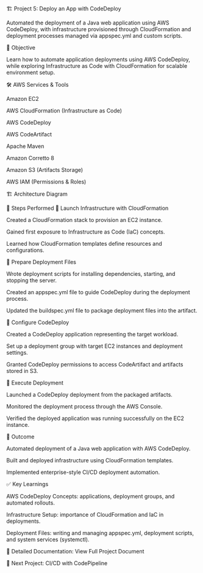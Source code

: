 🏗️ Project 5: Deploy an App with CodeDeploy

Automated the deployment of a Java web application using AWS CodeDeploy, with infrastructure provisioned through CloudFormation and deployment processes managed via appspec.yml and custom scripts.

📌 Objective

Learn how to automate application deployments using AWS CodeDeploy, while exploring Infrastructure as Code with CloudFormation for scalable environment setup.

🛠️ AWS Services & Tools

Amazon EC2

AWS CloudFormation (Infrastructure as Code)

AWS CodeDeploy

AWS CodeArtifact

Apache Maven

Amazon Corretto 8

Amazon S3 (Artifacts Storage)

AWS IAM (Permissions & Roles)

🏗️ Architecture Diagram

🚀 Steps Performed
🔹 Launch Infrastructure with CloudFormation

Created a CloudFormation stack to provision an EC2 instance.

Gained first exposure to Infrastructure as Code (IaC) concepts.

Learned how CloudFormation templates define resources and configurations.

🔹 Prepare Deployment Files

Wrote deployment scripts for installing dependencies, starting, and stopping the server.

Created an appspec.yml file to guide CodeDeploy during the deployment process.

Updated the buildspec.yml file to package deployment files into the artifact.

🔹 Configure CodeDeploy

Created a CodeDeploy application representing the target workload.

Set up a deployment group with target EC2 instances and deployment settings.

Granted CodeDeploy permissions to access CodeArtifact and artifacts stored in S3.

🔹 Execute Deployment

Launched a CodeDeploy deployment from the packaged artifacts.

Monitored the deployment process through the AWS Console.

Verified the deployed application was running successfully on the EC2 instance.

🎯 Outcome

Automated deployment of a Java web application with AWS CodeDeploy.

Built and deployed infrastructure using CloudFormation templates.

Implemented enterprise-style CI/CD deployment automation.

✅ Key Learnings

AWS CodeDeploy Concepts: applications, deployment groups, and automated rollouts.

Infrastructure Setup: importance of CloudFormation and IaC in deployments.

Deployment Files: writing and managing appspec.yml, deployment scripts, and system services (systemctl).

📄 Detailed Documentation: View Full Project Document

🔗 Next Project: CI/CD with CodePipeline